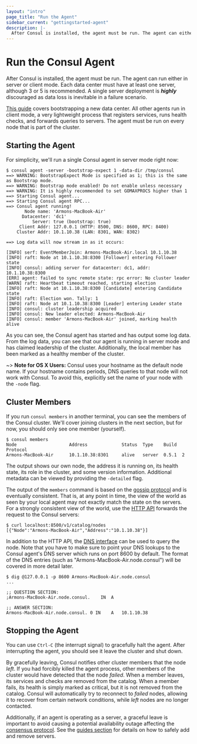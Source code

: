 ```yaml
---
layout: "intro"
page_title: "Run the Agent"
sidebar_current: "gettingstarted-agent"
description: |-
  After Consul is installed, the agent must be run. The agent can either run in a server or client mode. Each data center must have at least one server, although 3 or 5 is recommended. A single server deployment is highly discouraged as data loss is inevitable in a failure scenario.
---
```


# Run the Consul Agent

After Consul is installed, the agent must be run. The agent can run either
in server or client mode. Each data center must have at least one server,
although 3 or 5 is recommended. A single server deployment is _**highly**_ discouraged
as data loss is inevitable in a failure scenario.

[This guide](/docs/guides/bootstrapping.html) covers bootstrapping a new
data center. All other agents run in client mode, a very lightweight
process that registers services, runs health checks, and forwards queries to
servers. The agent must be run on every node that is part of the cluster.

## Starting the Agent

For simplicity, we'll run a single Consul agent in server mode right now:

```text
$ consul agent -server -bootstrap-expect 1 -data-dir /tmp/consul
==> WARNING: BootstrapExpect Mode is specified as 1; this is the same as Bootstrap mode.
==> WARNING: Bootstrap mode enabled! Do not enable unless necessary
==> WARNING: It is highly recommended to set GOMAXPROCS higher than 1
==> Starting Consul agent...
==> Starting Consul agent RPC...
==> Consul agent running!
       Node name: 'Armons-MacBook-Air'
      Datacenter: 'dc1'
          Server: true (bootstrap: true)
     Client Addr: 127.0.0.1 (HTTP: 8500, DNS: 8600, RPC: 8400)
    Cluster Addr: 10.1.10.38 (LAN: 8301, WAN: 8302)

==> Log data will now stream in as it occurs:

[INFO] serf: EventMemberJoin: Armons-MacBook-Air.local 10.1.10.38
[INFO] raft: Node at 10.1.10.38:8300 [Follower] entering Follower state
[INFO] consul: adding server for datacenter: dc1, addr: 10.1.10.38:8300
[ERR] agent: failed to sync remote state: rpc error: No cluster leader
[WARN] raft: Heartbeat timeout reached, starting election
[INFO] raft: Node at 10.1.10.38:8300 [Candidate] entering Candidate state
[INFO] raft: Election won. Tally: 1
[INFO] raft: Node at 10.1.10.38:8300 [Leader] entering Leader state
[INFO] consul: cluster leadership acquired
[INFO] consul: New leader elected: Armons-MacBook-Air
[INFO] consul: member 'Armons-MacBook-Air' joined, marking health alive
```

As you can see, the Consul agent has started and has output some log
data. From the log data, you can see that our agent is running in server mode
and has claimed leadership of the cluster. Additionally, the local member has
been marked as a healthy member of the cluster.

~> **Note for OS X Users:** Consul uses your hostname as the
default node name. If your hostname contains periods, DNS queries to
that node will not work with Consul. To avoid this, explicitly set
the name of your node with the `-node` flag.

## Cluster Members

If you run `consul members` in another terminal, you can see the members of
the Consul cluster. We'll cover joining clusters in the next section, but for now,
you should only see one member (yourself).

```text
$ consul members
Node                    Address             Status  Type    Build  Protocol
Armons-MacBook-Air      10.1.10.38:8301     alive   server  0.5.1  2
```

The output shows our own node, the address it is running on, its
health state, its role in the cluster, and some version information.
Additional metadata can be viewed by providing the `-detailed` flag.

The output of the `members` command is based on the
[gossip protocol](/docs/internals/gossip.html) and is eventually consistent.
That is, at any point in time, the view of the world as seen by your local
agent may not exactly match the state on the servers. For a strongly consistent
view of the world, use the [HTTP API](/docs/agent/http.html) forwards the request
to the Consul servers:

```text
$ curl localhost:8500/v1/catalog/nodes
[{"Node":"Armons-MacBook-Air","Address":"10.1.10.38"}]
```

In addition to the HTTP API, the
[DNS interface](/docs/agent/dns.html) can be used to query the node. Note
that you have to make sure to point your DNS lookups to the Consul agent's
DNS server which runs on port 8600 by default. The format of the DNS
entries (such as "Armons-MacBook-Air.node.consul") will be covered in more
detail later.

```text
$ dig @127.0.0.1 -p 8600 Armons-MacBook-Air.node.consul
...

;; QUESTION SECTION:
;Armons-MacBook-Air.node.consul.	IN	A

;; ANSWER SECTION:
Armons-MacBook-Air.node.consul.	0 IN	A	10.1.10.38
```

## Stopping the Agent

You can use `Ctrl-C` (the interrupt signal) to gracefully halt the agent.
After interrupting the agent, you should see it leave the cluster
and shut down.

By gracefully leaving, Consul notifies other cluster members that the
node _left_. If you had forcibly killed the agent process, other members
of the cluster would have detected that the node _failed_. When a member leaves,
its services and checks are removed from the catalog. When a member fails,
its health is simply marked as critical, but it is not removed from the catalog.
Consul will automatically try to reconnect to _failed_ nodes, allowing it
to recover from certain network conditions, while _left_ nodes are no longer contacted.

Additionally, if an agent is operating as a server, a graceful leave is important
to avoid causing a potential availability outage affecting the [consensus protocol](/docs/internals/consensus.html).
See the [guides section](/docs/guides/index.html) for details on how to safely add
and remove servers.

